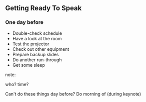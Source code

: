 ## Getting Ready To Speak

### One day before

* Double-check schedule
* Have a look at the room
* Test the projector
* Check out other equipment
* Prepare backup slides
* Do another run-through
* Get some sleep

note:

who?
time?

Can't do these things day before? Do morning of (during keynote)
